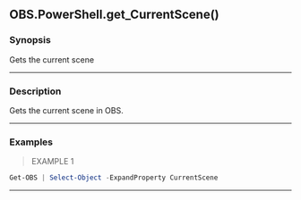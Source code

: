 OBS.PowerShell.get_CurrentScene()
---------------------------------

### Synopsis
Gets the current scene

---

### Description

Gets the current scene in OBS.

---

### Examples
> EXAMPLE 1

```PowerShell
Get-OBS | Select-Object -ExpandProperty CurrentScene
```

---
